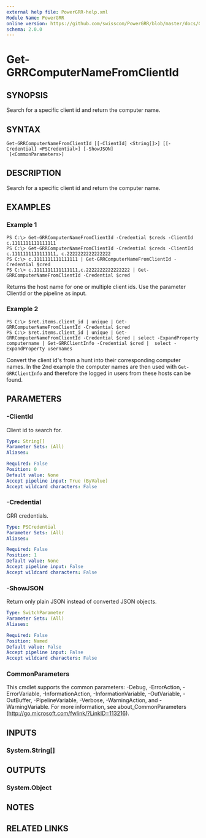 ```yaml
---
external help file: PowerGRR-help.xml
Module Name: PowerGRR
online version: https://github.com/swisscom/PowerGRR/blob/master/docs/Get-GRRComputerNameFromClientId.md
schema: 2.0.0
---
```


# Get-GRRComputerNameFromClientId

## SYNOPSIS
Search for a specific client id and return the computer name.

## SYNTAX

```
Get-GRRComputerNameFromClientId [[-ClientId] <String[]>] [[-Credential] <PSCredential>] [-ShowJSON]
 [<CommonParameters>]
```

## DESCRIPTION
Search for a specific client id and return the computer name.

## EXAMPLES

### Example 1
```
PS C:\> Get-GRRComputerNameFromClientId -Credential $creds -ClientId c.1111111111111111
PS C:\> Get-GRRComputerNameFromClientId -Credential $creds -ClientId c.1111111111111111, c.2222222222222222
PS C:\> c.1111111111111111 | Get-GRRComputerNameFromClientId -Credential $cred
PS C:\> c.1111111111111111,c.2222222222222222 | Get-GRRComputerNameFromClientId -Credential $cred
```

Returns the host name for one or multiple client ids. Use the parameter
ClientId or the pipeline as input.

### Example 2
```
PS C:\> $ret.items.client_id | unique | Get-GRRComputerNameFromClientId -Credential $cred
PS C:\> $ret.items.client_id | unique | Get-GRRComputerNameFromClientId -Credential $cred | select -ExpandProperty computername | Get-GRRClientInfo -Credential $cred |  select -ExpandProperty usernames
```

Convert the client id's from a hunt into their corresponding computer names.
In the 2nd example the computer names are then used with `Get-GRRClientInfo` and
therefore the logged in users from these hosts can be found.

## PARAMETERS

### -ClientId
Client id to search for.

```yaml
Type: String[]
Parameter Sets: (All)
Aliases:

Required: False
Position: 0
Default value: None
Accept pipeline input: True (ByValue)
Accept wildcard characters: False
```

### -Credential
GRR credentials.

```yaml
Type: PSCredential
Parameter Sets: (All)
Aliases:

Required: False
Position: 1
Default value: None
Accept pipeline input: False
Accept wildcard characters: False
```

### -ShowJSON
Return only plain JSON instead of converted JSON objects.

```yaml
Type: SwitchParameter
Parameter Sets: (All)
Aliases:

Required: False
Position: Named
Default value: False
Accept pipeline input: False
Accept wildcard characters: False
```

### CommonParameters
This cmdlet supports the common parameters: -Debug, -ErrorAction, -ErrorVariable, -InformationAction, -InformationVariable, -OutVariable, -OutBuffer, -PipelineVariable, -Verbose, -WarningAction, and -WarningVariable. For more information, see about_CommonParameters (http://go.microsoft.com/fwlink/?LinkID=113216).

## INPUTS

### System.String[]

## OUTPUTS

### System.Object

## NOTES

## RELATED LINKS
